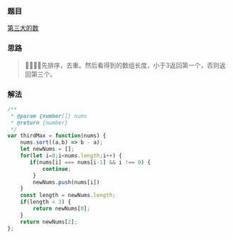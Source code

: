 ### 题目

[第三大的数](https://leetcode-cn.com/problems/third-maximum-number/submissions/)

### 思路

> 先排序，去重。然后看得到的数组长度，小于3返回第一个，否则返回第三个。

### 解法

```js
/**
 * @param {number[]} nums
 * @return {number}
 */
var thirdMax = function(nums) {
    nums.sort((a,b) => b - a);
    let newNums = [];
    for(let i=0;i<nums.length;i++) {
       if(nums[i] === nums[i-1] && i !== 0) {
           continue;
        }
        newNums.push(nums[i])
    }
    const length = newNums.length;
    if(length < 3) {
        return newNums[0];
    }
    return newNums[2];
};
```
